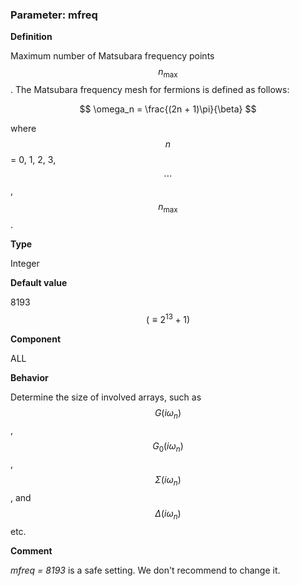 ### Parameter: mfreq

**Definition**

Maximum number of Matsubara frequency points $$n_{\text{max}}$$. The Matsubara frequency mesh for fermions is defined as follows:

$$
\omega_n = \frac{(2n + 1)\pi}{\beta}
$$

where $$n$$ = 0, 1, 2, 3, $$\cdots$$, $$n_{\text{max}}$$.

**Type**

Integer

**Default value**

8193 $$(\equiv 2^{13}+1)$$

**Component**

ALL

**Behavior**

Determine the size of involved arrays, such as $$G(i\omega_n)$$, $$G_0(i\omega_n)$$, $$\Sigma(i\omega_n)$$, and $$\Delta(i\omega_n)$$ etc.

**Comment**

*mfreq = 8193* is a safe setting. We don't recommend to change it.